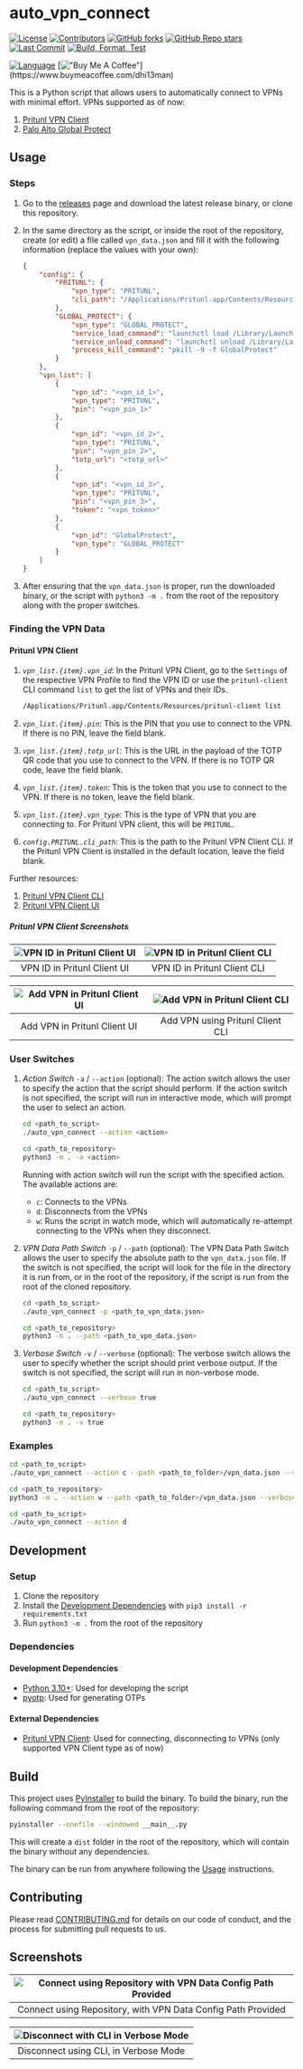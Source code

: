 # auto_vpn_connect

[![License](https://img.shields.io/github/license/dhi13man/auto_vpn_connect)](https://github.com/Dhi13man/auto_vpn_connect/blob/main/LICENSE)
[![Contributors](https://img.shields.io/github/contributors-anon/dhi13man/auto_vpn_connect?style=flat)](https://github.com/Dhi13man/auto_vpn_connect/graphs/contributors)
[![GitHub forks](https://img.shields.io/github/forks/dhi13man/auto_vpn_connect?style=social)](https://github.com/Dhi13man/auto_vpn_connect/network/members)
[![GitHub Repo stars](https://img.shields.io/github/stars/dhi13man/auto_vpn_connect?style=social)](https://github.com/Dhi13man/auto_vpn_connect/stargazers)
[![Last Commit](https://img.shields.io/github/last-commit/dhi13man/auto_vpn_connect)](https://github.com/Dhi13man/auto_vpn_connect/commits/main)
[![Build, Format, Test](https://github.com/dhi13man/auto_vpn_connect/actions/workflows/python-app.yml/badge.svg)](https://github.com/Dhi13man/auto_vpn_connect/actions)

[![Language](http://ForTheBadge.com/images/badges/made-with-python.svg)](https://www.python.org/)
[!["Buy Me A Coffee"](https://img.buymeacoffee.com/button-api/?text=Buy%20me%20an%20Ego%20boost&emoji=%F0%9F%98%B3&slug=dhi13man&button_colour=FF5F5F&font_colour=ffffff&font_family=Lato&outline_colour=000000&coffee_colour=FFDD00****)](https://www.buymeacoffee.com/dhi13man)

This is a Python script that allows users to automatically connect to VPNs with minimal effort. VPNs supported as of now:

1. [Pritunl VPN Client](https://docs.pritunl.com/docs/command-line-interface)
2. [Palo Alto Global Protect](https://docs.paloaltonetworks.com/globalprotect)

## Usage

### Steps

1. Go to the [releases](https://github.com/Dhi13man/auto_vpn_connect/releases) page and download the latest release binary, or clone this repository.

2. In the same directory as the script, or inside the root of the repository, create (or edit) a file called `vpn_data.json` and fill it with the following information (replace the values with your own):

    ```json
    {
        "config": {
            "PRITUNL": {
                "vpn_type": "PRITUNL",
                "cli_path": "/Applications/Pritunl.app/Contents/Resources/pritunl-client"
            },
            "GLOBAL_PROTECT": {
                "vpn_type": "GLOBAL_PROTECT",
                "service_load_command": "launchctl load /Library/LaunchAgents/com.paloaltonetworks.gp.pangpa.plist",
                "service_unload_command": "launchctl unload /Library/LaunchAgents/com.paloaltonetworks.gp.pangpa.plist",
                "process_kill_command": "pkill -9 -f GlobalProtect"
            }
        },
        "vpn_list": [
            {
                "vpn_id": "<vpn_id_1>",
                "vpn_type": "PRITUNL",
                "pin": "<vpn_pin_1>"
            },
            {
                "vpn_id": "<vpn_id_2>",
                "vpn_type": "PRITUNL",
                "pin": "<vpn_pin_2>",
                "totp_url": "<totp_url>"
            },
            {
                "vpn_id": "<vpn_id_3>",
                "vpn_type": "PRITUNL", 
                "pin": "<vpn_pin_3>",
                "token": "<vpn_token>"
            },
            {
                "vpn_id": "GlobalProtect",
                "vpn_type": "GLOBAL_PROTECT"
            }
        ]
    }
    ```

3. After ensuring that the `vpn_data.json` is proper, run the downloaded binary, or the script with `python3 -m .` from the root of the repository along with the proper switches.

### Finding the VPN Data

#### Pritunl VPN Client

1. _`vpn_list.{item}.vpn_id`_: In the Pritunl VPN Client, go to the `Settings` of the respective VPN Profile to find the VPN ID or use the `pritunl-client` CLI command `list` to get the list of VPNs and their IDs.

    ```bash
    /Applications/Pritunl.app/Contents/Resources/pritunl-client list
    ```

2. _`vpn_list.{item}.pin`_: This is the PIN that you use to connect to the VPN. If there is no PIN, leave the field blank.

3. _`vpn_list.{item}.totp_url`_: This is the URL in the payload of the TOTP QR code that you use to connect to the VPN. If there is no TOTP QR code, leave the field blank.

4. _`vpn_list.{item}.token`_: This is the token that you use to connect to the VPN. If there is no token, leave the field blank.

5. _`vpn_list.{item}.vpn_type`_: This is the type of VPN that you are connecting to. For Pritunl VPN client, this will be `PRITUNL`.

6. _`config.PRITUNL.cli_path`_: This is the path to the Pritunl VPN Client CLI. If the Pritunl VPN Client is installed in the default location, leave the field blank.

Further resources:

1. [Pritunl VPN Client CLI](https://docs.pritunl.com/docs/command-line-interface)
2. [Pritunl VPN Client UI](https://client.pritunl.com/)

##### Pritunl VPN Client Screenshots

| ![VPN ID in Pritunl Client UI](https://raw.githubusercontent.com/Dhi13man/auto_vpn_connect/main/assets/screenshots/pritunl/get_pritunl_id_ui.png) | ![VPN ID in Pritunl Client CLI](https://raw.githubusercontent.com/Dhi13man/auto_vpn_connect/main/assets/screenshots/pritunl/get_pritunl_id_cli.png) |
|:--:|:--:|
| VPN ID in Pritunl Client UI | VPN ID in Pritunl Client CLI |

| ![Add VPN in Pritunl Client UI](https://raw.githubusercontent.com/Dhi13man/auto_vpn_connect/main/assets/screenshots/pritunl/add_pritunl_vpn_ui.png) | ![Add VPN in Pritunl Client CLI](https://raw.githubusercontent.com/Dhi13man/auto_vpn_connect/main/assets/screenshots/pritunl/add_pritunl_vpn_cli.png) |
|:--:|:--:|
| Add VPN in Pritunl Client UI | Add VPN using Pritunl Client CLI |

### User Switches

1. _Action Switch_ `-a` / `--action` (optional): The action switch allows the user to specify the action that the script should perform. If the action switch is not specified, the script will run in interactive mode, which will prompt the user to select an action.

    ```bash
    cd <path_to_script>
    ./auto_vpn_connect --action <action>
    ```

    ```bash
    cd <path_to_repository>
    python3 -m . -a <action> 
    ```

    Running with action switch will run the script with the specified action. The available actions are:

    - `c`: Connects to the VPNs
    - `d`: Disconnects from the VPNs
    - `w`: Runs the script in watch mode, which will automatically re-attempt connecting to the VPNs when they disconnect.

2. _VPN Data Path Switch_ `-p` / `--path` (optional): The VPN Data Path Switch allows the user to specify the absolute path to the `vpn_data.json` file. If the switch is not specified, the script will look for the file in the directory it is run from, or in the root of the repository, if the script is run from the root of the cloned repository.

    ```bash
    cd <path_to_script>
    ./auto_vpn_connect -p <path_to_vpn_data.json>
    ```

    ```bash
    cd <path_to_repository>
    python3 -m . --path <path_to_vpn_data.json>
    ```

3. _Verbose Switch_ `-v` / `--verbose` (optional): The verbose switch allows the user to specify whether the script should print verbose output. If the switch is not specified, the script will run in non-verbose mode.

    ```bash
    cd <path_to_script>
    ./auto_vpn_connect --verbose true
    ```

    ```bash
    cd <path_to_repository>
    python3 -m . -v true
    ```

### Examples

```bash
cd <path_to_script>
./auto_vpn_connect --action c --path <path_to_folder>/vpn_data.json --verbose true
```

```bash
cd <path_to_repository>
python3 -m . --action w --path <path_to_folder>/vpn_data.json --verbose false
```

```bash
cd <path_to_script>
./auto_vpn_connect --action d
```

## Development

### Setup

1. Clone the repository
2. Install the [Development Dependencies](#dependencies) with `pip3 install -r requirements.txt`
3. Run `python3 -m .` from the root of the repository

### Dependencies

#### Development Dependencies

- [Python 3.10+](https://www.python.org/downloads/): Used for developing the script
- [pyotp](https://pypi.org/project/pyotp/): Used for generating OTPs

#### External Dependencies

- [Pritunl VPN Client](https://docs.pritunl.com/docs/command-line-interface): Used for connecting, disconnecting to VPNs (only supported VPN Client type as of now)

## Build

This project uses [PyInstaller](https://www.pyinstaller.org/) to build the binary. To build the binary, run the following command from the root of the repository:

```bash
pyinstaller --onefile --windowed __main__.py
```

This will create a `dist` folder in the root of the repository, which will contain the binary without any dependencies.

The binary can be run from anywhere following the [Usage](#usage) instructions.

## Contributing

Please read [CONTRIBUTING.md](CONTRIBUTING.md) for details on our code of conduct, and the process for submitting pull requests to us.

## Screenshots

| ![Connect using Repository with VPN Data Config Path Provided](https://raw.githubusercontent.com/Dhi13man/auto_vpn_connect/main/assets/screenshots/connect_vpn_data_config_path.png) |
|:--:|
| Connect using Repository, with VPN Data Config Path Provided |

| ![Disconnect with CLI in Verbose Mode](https://raw.githubusercontent.com/Dhi13man/auto_vpn_connect/main/assets/screenshots/disconnect_verbose.png) |
|:--:|
| Disconnect using CLI, in Verbose Mode |
